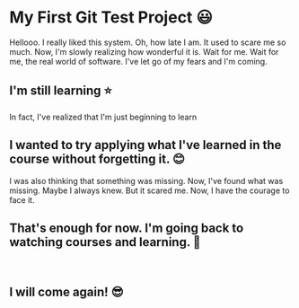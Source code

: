 # My First Git Test Project :smiley:
Hellooo. I really liked this system. Oh, how late I am. It used to scare me so much. Now, I'm slowly realizing how wonderful it is. Wait for me. Wait for me, the real world of software. I've let go of my fears and I'm coming.
## I'm still learning :star:
In fact, I've realized that I'm just beginning to learn
## I wanted to try applying what I've learned in the course without forgetting it. :blush:
I was also thinking that something was missing. Now, I've found what was missing. Maybe I always knew. But it scared me. Now, I have the courage to face it.
## That's enough for now. I'm going back to watching courses and learning. :tulip:

<br/>

## I will come again! :sunglasses: